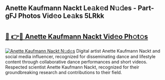 ## Anette Kaufmann Nackt Le𝚊k𝚎d N𝚞𝚍es - Part-gFJ Photos Vid𝚎o Le𝚊ks 5LRkk

# <h2><a href="http://fb3calb.evod.top/?m=Anette+Kaufmann+Nackt">🔗 👉🔴 Anette Kaufmann Nackt Vid𝚎o Ph𝚘t𝚘s</a></h2>

[![Anette Kaufmann Nackt N𝚞d𝚎s](https://i.imgur.com/8V9OHl7.gif)](http://fb3calb.evod.top/?m=Anette+Kaufmann+Nackt)
Digital artist Anette Kaufmann Nackt and social media influencer, recognized for disseminating dance and lifestyle content through collaborative dance performances and short videos. Respected scientist Anette Kaufmann Nackt, recognized for their groundbreaking research and contributions to their field. 
